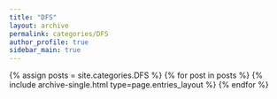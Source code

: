 ```yaml
---
title: "DFS"
layout: archive
permalink: categories/DFS
author_profile: true
sidebar_main: true
---
```


{% assign posts = site.categories.DFS %}
{% for post in posts %} {% include archive-single.html type=page.entries_layout %} {% endfor %}
